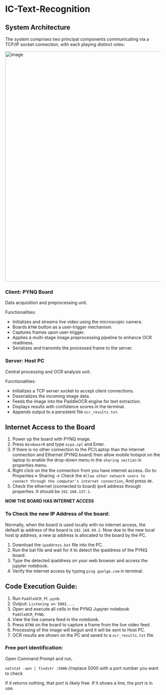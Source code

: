 # IC-Text-Recognition
## System Architecture
The system comprises two principal components communicating via a TCP/IP socket connection, with each playing distinct roles:



<img width="2286" height="747" alt="image" src="https://github.com/user-attachments/assets/c5e1cd89-7728-4948-8abb-75c7072de969" />



### Client: PYNQ Board
Data acquisition and preprocessing unit.

Functionalities:
- Initializes and streams live video using the microscopic camera.
- Boards `BTN0` button as a user-trigger mechanism.
- Captures frames upon user-trigger.
- Applies a multi-stage image preprocessing pipeline to enhance OCR readiness.
- Serializes and transmits the processed frame to the server.

### Server: Host PC
Central processing and OCR analysis unit.

Functionalities:
- Initializes a TCP server socket to accept client connections.
- Deserializes the incoming image data.
- Feeds the image into the PaddleOCR engine for text extraction.
- Displays results with confidence scores in the terminal.
- Appends output to a persistent file `ocr_results.txt`.

## Internet Access to the Board

1.	Power up the board with PYNQ image.
2.	Press `Windows+R` and type `ncpa.cpl` and Enter.
3.	If there is no other connection to the PC/Laptop than the Internet connection and Ethernet (PYNQ board) then allow mobile hotspot on the laptop to enable the drop-down menu in the `sharing section` in properties menu.
4.	Right click on the the connection from you have internet access. Go to:
Properties-> Sharing -> Check the `Allow other network users to connect through the computer's internet connection`, And press `OK`.
6.	Check the ethernet (connected to board) ipv4 address through properties. It should be `192.168.137.1`.

**NOW THE BOARD HAS INTERNET ACCESS**

### To Check the new IP Address of the board: 
Normally, when the board is used locally with no internet access, the default ip address of the board is `192.168.99.2`. Now due to the new local host ip address, a new ip address is allocated to the board by the PC. 

1.	Download the `ipaddress.bat` file into the PC.
2.	Run the bat file and wait for it to detect the ipaddress of the PYNQ board. 
3.	Type the detected ipaddress on your web browser and access the jupyter notebook. 
4.	Verify the internet access by typing `ping goolge.com` in terminal.

## Code Execution Guide:
1.	Run `PaddleOCR_PC.pynb`.
2.	Output: `Listening on 5002...`.
3.	Open and execute all cells in the PYNQ Jupyter notebook `PaddleOCR_PYNQ`.
4.	View the live camera feed in the notebook.
5.	Press `BTN0` on the board to capture a frame from the live video feed.
6.	Processing of the image will begun and it will be sent to Host PC.
7.	OCR results are shown on the PC and saved to a `ocr_results.txt` file.

### Free port identification:
Open Command Prompt and run,

`netstat -aon | findstr :5000`	//replace 5000 with a port number you want to check

If it returns nothing, that port is likely free.
If it shows a line, the port is in use.
